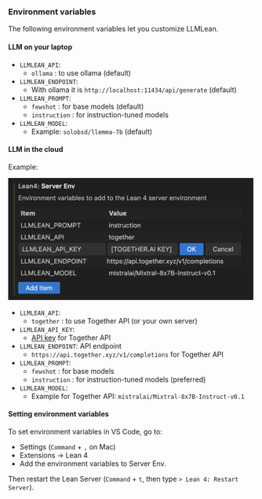 ### Environment variables

The following environment variables let you customize LLMLean.

#### LLM on your laptop
- `LLMLEAN_API`:
  - `ollama` : to use ollama (default)
- `LLMLEAN_ENDPOINT`: 
  - With ollama it is `http://localhost:11434/api/generate` (default)
- `LLMLEAN_PROMPT`:
  - `fewshot` :  for base models (default)
  - `instruction` : for instruction-tuned models
- `LLMLEAN_MODEL`:
  - Example: `solobsd/llemma-7b` (default) 

#### LLM in the cloud
Example:

<img src="../img/env_example.png" width=500px>

- `LLMLEAN_API`:
  - `together` : to use Together API (or your own server)
- `LLMLEAN_API_KEY`:
  - [API key](https://api.together.xyz/settings/api-keys) for Together API
- `LLMLEAN_ENDPOINT`: API endpoint
  - `https://api.together.xyz/v1/completions` for Together API
- `LLMLEAN_PROMPT`:
  - `fewshot` :  for base models
  - `instruction` : for instruction-tuned models (preferred)
- `LLMLEAN_MODEL`:
  - Example for Together API: `mistralai/Mixtral-8x7B-Instruct-v0.1`
 


#### Setting environment variables
To set environment variables in VS Code, go to:

- Settings (`Command` + `,` on Mac)
- Extensions -> Lean 4
- Add the environment variables to Server Env. 

Then restart the Lean Server (`Command` + `t`, then type `> Lean 4: Restart Server`).
